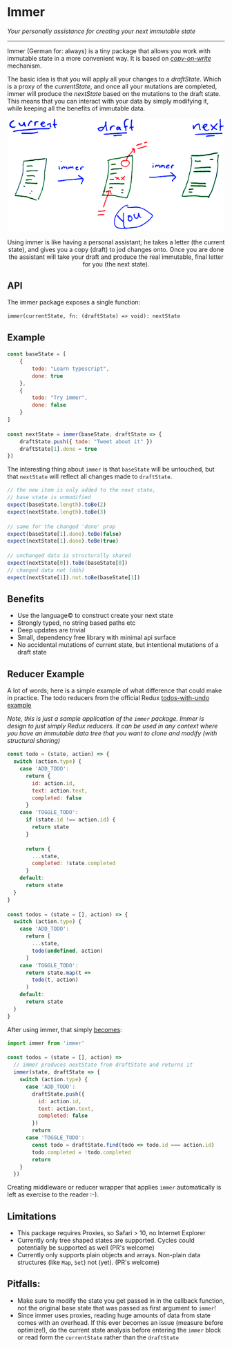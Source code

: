 # Immer

_Your personally assistance for creating your next immutable state_

---

Immer (German for: always) is a tiny package that allows you work with immutable state in a more convenient way.
It is based on [_copy-on-write_](https://en.wikipedia.org/wiki/Copy-on-write) mechanism.

The basic idea is that you will apply all your changes to a _draftState_. Which is a proxy of the _currentState_, and once all your mutations are completed, immer will produce the _nextState_ based on the mutations to the draft state. This means that you can interact with your data by simply modifying it, while keeping all the benefits of immutable data.

<center>

![immer.png](immer.png)

Using immer is like having a personal assistant; he takes a letter (the current state), and gives you a copy (draft) to jod changes onto. Once you are done the assistant will take your draft and produce the real immutable, final letter for you (the next state).
</center>

## API

The immer package exposes a single function:

`immer(currentState, fn: (draftState) => void): nextState`

## Example

```javascript
const baseState = [
    {
        todo: "Learn typescript",
        done: true
    },
    {
        todo: "Try immer",
        done: false
    }
]

const nextState = immer(baseState, draftState => {
    draftState.push({ todo: "Tweet about it" })
    draftState[1].done = true
})
```

The interesting thing about `immer` is that `baseState` will be untouched, but that `nextState` will reflect all changes made to `draftState`.

```javascript
// the new item is only added to the next state,
// base state is unmodified
expect(baseState.length).toBe(2)
expect(nextState.length).toBe(3)

// same for the changed 'done' prop
expect(baseState[1].done).toBe(false)
expect(nextState[1].done).toBe(true)

// unchanged data is structurally shared
expect(nextState[0]).toBe(baseState[0])
// changed data not (dûh)
expect(nextState[1]).not.toBe(baseState[1])
```

## Benefits

* Use the language© to construct create your next state
* Strongly typed, no string based paths etc
* Deep updates are trivial
* Small, dependency free library with minimal api surface
* No accidental mutations of current state, but intentional mutations of a draft state

## Reducer Example

A lot of words; here is a simple example of what difference that could make in practice.
The todo reducers from the official Redux [todos-with-undo example](https://codesandbox.io/s/github/reactjs/redux/tree/master/examples/todos-with-undo)

_Note, this is just a sample application of the `immer` package. Immer is design to just simply Redux reducers. It can be used in any context where you have an immutable data tree that you want to clone and modify (with structural sharing)_

```javascript
const todo = (state, action) => {
  switch (action.type) {
    case 'ADD_TODO':
      return {
        id: action.id,
        text: action.text,
        completed: false
      }
    case 'TOGGLE_TODO':
      if (state.id !== action.id) {
        return state
      }

      return {
        ...state,
        completed: !state.completed
      }
    default:
      return state
  }
}

const todos = (state = [], action) => {
  switch (action.type) {
    case 'ADD_TODO':
      return [
        ...state,
        todo(undefined, action)
      ]
    case 'TOGGLE_TODO':
      return state.map(t =>
        todo(t, action)
      )
    default:
      return state
  }
}
```

After using immer, that simply [becomes](https://codesandbox.io/s/xl11qpo9mp):

```javascript
import immer from 'immer'

const todos = (state = [], action) =>
  // immer produces nextState from draftState and returns it
  immer(state, draftState => {
    switch (action.type) {
      case 'ADD_TODO':
        draftState.push({
          id: action.id,
          text: action.text,
          completed: false
        })
        return
      case 'TOGGLE_TODO':
        const todo = draftState.find(todo => todo.id === action.id)
        todo.completed = !todo.completed
        return
    }
  })
```

Creating middleware or reducer wrapper that applies `immer` automatically is left as exercise to the reader :-).

## Limitations

* This package requires Proxies, so Safari > 10, no Internet Explorer
* Currently only tree shaped states are supported. Cycles could potentially be supported as well (PR's welcome)
* Currently only supports plain objects and arrays. Non-plain data structures (like `Map`, `Set`) not (yet). (PR's welcome)

## Pitfalls:

* Make sure to modify the state you get passed in in the callback function, not the original base state that was passed as first argument to `immer`!
* Since immer uses proxies, reading huge amounts of data from state comes with an overhead. If this ever becomes an issue (measure before optimize!), do the current state analysis before entering the `immer` block or read form the `currentState` rather than the `draftState`